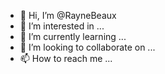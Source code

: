 - 👋 Hi, I’m @RayneBeaux
- 👀 I’m interested in ...
- 🌱 I’m currently learning ...
- 💞️ I’m looking to collaborate on ...
- 📫 How to reach me ...

<!---
RayneBeaux/RayneBeaux is a ✨ special ✨ repository because its `README.md` (this file) appears on your GitHub profile.
You can click the Preview link to take a look at your changes.
--->
